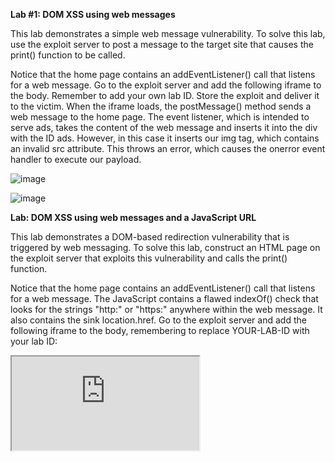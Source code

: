 **Lab #1: DOM XSS using web messages**

This lab demonstrates a simple web message vulnerability. To solve this lab, use the exploit server to post a message to the target site that causes the print() function to be called.

Notice that the home page contains an addEventListener() call that listens for a web message.
Go to the exploit server and add the following iframe to the body. Remember to add your own lab ID.
Store the exploit and deliver it to the victim.
When the iframe loads, the postMessage() method sends a web message to the home page. The event listener, which is intended to serve ads, takes the content of the web message and inserts it into the div with the ID ads. However, in this case it inserts our img tag, which contains an invalid src attribute. This throws an error, which causes the onerror event handler to execute our payload.
 
 ![image](https://github.com/SURYASNAIR1/PortSwigger/assets/123303806/9dfa0342-32ec-407d-8c9d-c315cd565577)

![image](https://github.com/SURYASNAIR1/PortSwigger/assets/123303806/28fa3a82-2e92-437e-9522-3660c57acc4e)

**Lab: DOM XSS using web messages and a JavaScript URL**

This lab demonstrates a DOM-based redirection vulnerability that is triggered by web messaging. To solve this lab, construct an HTML page on the exploit server that exploits this vulnerability and calls the print() function.

Notice that the home page contains an addEventListener() call that listens for a web message. The JavaScript contains a flawed indexOf() check that looks for the strings "http:" or "https:" anywhere within the web message. It also contains the sink location.href.
Go to the exploit server and add the following iframe to the body, remembering to replace YOUR-LAB-ID with your lab ID:

<iframe src="https://YOUR-LAB-ID.web-security-academy.net/" onload="this.contentWindow.postMessage('javascript:print()//http:','*')">
Store the exploit and deliver it to the victim.
This script sends a web message containing an arbitrary JavaScript payload, along with the string "http:". The second argument specifies that any targetOrigin is allowed for the web message.

When the iframe loads, the postMessage() method sends the JavaScript payload to the main page. The event listener spots the "http:" string and proceeds to send the payload to the location.href sink, where the print() function is called.

![image](https://github.com/SURYASNAIR1/PortSwigger/assets/123303806/4293ee4c-f6cd-4a54-86ca-b4971c22ec88)

![image](https://github.com/SURYASNAIR1/PortSwigger/assets/123303806/68a3d989-e025-439f-a076-219140d51148)
